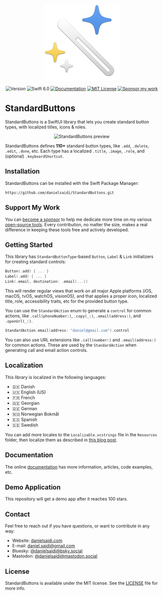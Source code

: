 <p align="center">
    <img src="Resources/Icon.png" alt="Project Icon" width="250" />
</p>

<p align="center">
    <img src="https://img.shields.io/github/v/release/danielsaidi/StandardButtons?color=%2300550&sort=semver" alt="Version" title="Version" />
    <img src="https://img.shields.io/badge/swift-6.0-orange.svg" alt="Swift 6.0" />
    <a href="https://danielsaidi.github.io/StandardButtons"><img src="https://img.shields.io/badge/documentation-web-blue.svg" alt="Documentation" /></a>
    <a href="https://github.com/danielsaidi/StandardButtons/blob/master/LICENSE"><img src="https://img.shields.io/github/license/danielsaidi/StandardButtons" alt="MIT License" /></a>
    <a href="https://github.com/sponsors/danielsaidi"><img src="https://img.shields.io/badge/sponsor-GitHub-red.svg" alt="Sponsor my work" /></a>
</p>


# StandardButtons

StandardButtons is a SwiftUI library that lets you create standard button types, with localized titles, icons & roles.

<p align="center">
    <img src="Resources/Preview.jpg" alt="StandardButtons preview" />
</p>

StandardButtons defines **110+** standard button types, like ``.add``, ``.delete``, ``.edit``, ``.done``, etc. Each type has a localized ``.title``, ``.image``, ``.role``, and (optional) ``.keyboardShortcut``.



## Installation

StandardButtons can be installed with the Swift Package Manager:

```
https://github.com/danielsaidi/StandardButtons.git
```


## Support My Work

You can [become a sponsor][Sponsors] to help me dedicate more time on my various [open-source tools][OpenSource]. Every contribution, no matter the size, makes a real difference in keeping these tools free and actively developed.



## Getting Started

This library has ``StandardButtonType``-based ``Button``, ``Label`` & ``Link`` initializers for creating standard controls:

```swift
Button(.add) { ... }
Label(.add) { ... }
Link(.email, destination: .email(...))
```

This will render regular views that work on all major Apple platforms (iOS, macOS, tvOS, watchOS, visionOS), and that applies a proper icon, localized title, role, accessibility traits, etc for the provided button type.

You can use the ``StandardAction`` enum to generate a ``control`` for common actions, like ``.call(phoneNumber:)``, ``.copy(_:)``, ``.email(address:)``, and ``.openUrl(_:)``.

```swift
StandardAction.email(address: "daniel@gmail.com").control
```

You can also use URL extensions like ``.call(number:)`` and ``.email(address:)`` for common actions. These are used by the ``StandardAction`` when generating call and email action controls.



## Localization

This library is localized in the following languages:

* 🇩🇰 Danish 
* 🇺🇸 English (US)
* 🇫🇷 French
* 🇬🇪 Georgian
* 🇩🇪 German
* 🇳🇴 Norwegian Bokmål
* 🇪🇸 Spanish
* 🇸🇪 Swedish

You can add more locales to the `Localizable.xcstrings` file in the `Resources` folder, then localize them as described in [this blog post](https://danielsaidi.com/blog/2025/06/08/using-ai-and-cursor-to-localize-xcode-string-catalogs).




## Documentation

The online [documentation][Documentation] has more information, articles, code examples, etc.



## Demo Application

This repository will get a demo app after it reaches 100 stars.



## Contact

Feel free to reach out if you have questions, or want to contribute in any way:

* Website: [danielsaidi.com][Website]
* E-mail: [daniel.saidi@gmail.com][Email]
* Bluesky: [@danielsaidi@bsky.social][Bluesky]
* Mastodon: [@danielsaidi@mastodon.social][Mastodon]



## License

StandardButtons is available under the MIT license. See the [LICENSE][License] file for more info.



[Email]: mailto:daniel.saidi@gmail.com
[Website]: https://danielsaidi.com
[GitHub]: https://github.com/danielsaidi
[OpenSource]: https://danielsaidi.com/opensource
[Sponsors]: https://github.com/sponsors/danielsaidi

[Bluesky]: https://bsky.app/profile/danielsaidi.bsky.social
[Mastodon]: https://mastodon.social/@danielsaidi
[Twitter]: https://twitter.com/danielsaidi

[Documentation]: https://danielsaidi.github.io/StandardButtons
[License]: https://github.com/danielsaidi/StandardButtons/blob/master/LICENSE
